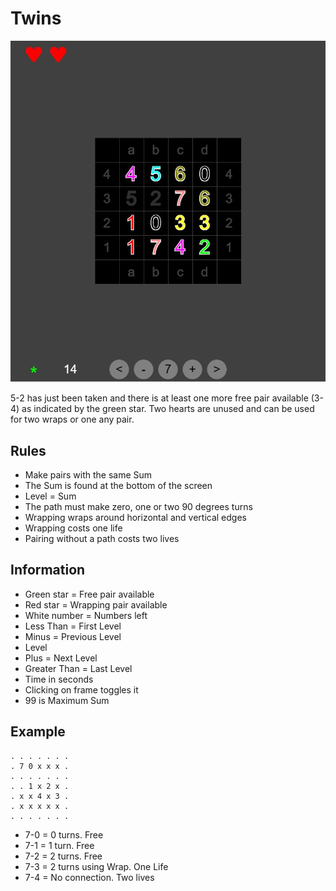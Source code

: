 # Twins

![Screenshot](screenshot.jpg)

5-2 has just been taken and there is at least one more free pair available (3-4) as indicated by the green star. Two hearts are unused and can be used for two wraps or one any pair.

## Rules
* Make pairs with the same Sum
* The Sum is found at the bottom of the screen
* Level = Sum
* The path must make zero, one or two 90 degrees turns
* Wrapping wraps around horizontal and vertical edges
* Wrapping costs one life
* Pairing without a path costs two lives

## Information
* Green star = Free pair available
* Red star = Wrapping pair available
* White number = Numbers left
* Less Than = First Level
* Minus = Previous Level
* Level
* Plus = Next Level
* Greater Than = Last Level
* Time in seconds
* Clicking on frame toggles it
* 99 is Maximum Sum

## Example 
```
. . . . . . . 
. 7 0 x x x .
. . . . . . . 
. . 1 x 2 x .
. x x 4 x 3 .
. x x x x x .
. . . . . . .
```

* 7-0 = 0 turns. Free 
* 7-1 = 1 turn. Free  
* 7-2 = 2 turns. Free 
* 7-3 = 2 turns using Wrap. One Life
* 7-4 = No connection. Two lives
